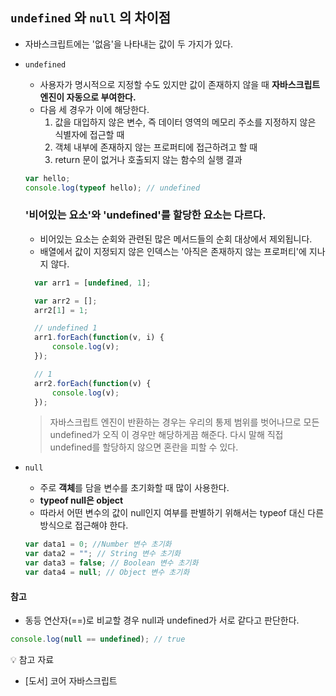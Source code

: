 ## `undefined` 와 `null` 의 차이점

- 자바스크립트에는 '없음'을 나타내는 값이 두 가지가 있다. 

- `undefined`

  - 사용자가 명시적으로 지정할 수도 있지만 값이 존재하지 않을 때 **자바스크립트 엔진이 자동으로 부여한다.**
  - 다음 세 경우가 이에 해당한다. 
    1. 값을 대입하지 않은 변수, 즉 데이터 영역의 메모리 주소를 지정하지 않은 식별자에 접근할 때 
    2. 객체 내부에 존재하지 않는 프로퍼티에 접근하려고 할 때
    3. return 문이 없거나 호출되지 않는 함수의 실행 결과

  ```javascript
  var hello;
  console.log(typeof hello); // undefined
  ```

  ### '비어있는 요소'와 'undefined'를 할당한 요소는 다르다. 

  - 비어있는 요소는 순회와 관련된 많은 메서드들의 순회 대상에서 제외됩니다. 
  - 배열에서 값이 지정되지 않은 인덱스는 '아직은 존재하지 않는 프로퍼티'에 지나지 않다. 

  ```javascript
    var arr1 = [undefined, 1];

    var arr2 = []; 
    arr2[1] = 1; 

    // undefined 1
    arr1.forEach(function(v, i) {
        console.log(v);
    }); 

    // 1
    arr2.forEach(function(v) {
        console.log(v);
    }); 
  ```

  > 자바스크립트 엔진이 반환하는 경우는 우리의 통제 범위를 벗어나므로 모든 undefined가 오직 이 경우만 해당하게끔 해준다. 다시 말해 직접 undefined를 할당하지 않으면 혼란을 피할 수 있다. 

- `null`

  - 주로 **객체**를 담을 변수를 초기화할 때 많이 사용한다.
  - **typeof null은 object**
  - 따라서 어떤 변수의 값이 null인지 여부를 판별하기 위해서는 typeof 대신 다른 방식으로 접근해야 한다. 

  ```javascript
  var data1 = 0; //Number 변수 초기화
  var data2 = ""; // String 변수 초기화
  var data3 = false; // Boolean 변수 초기화
  var data4 = null; // Object 변수 초기화
  ```


#### 참고

- 동등 연산자(==)로 비교할 경우 null과 undefined가 서로 같다고 판단한다. 

```javascript
console.log(null == undefined); // true
```

💡 참고 자료

- [도서] 코어 자바스크립트 




